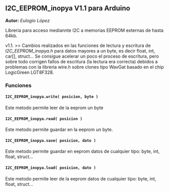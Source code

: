 ## **I2C_EEPROM_inopya V1.1** para Arduino

**Autor:** _Eulogio López_  

Libreria para acceso mediannte I2C a memorias EEPROM externas de hasta 64kb. 

v1.1. >> Cambios realizados en las funciones de lectura y escritura de _I2C_EEPROM_inopya.h_ para datos mayores a un byte, es decir float, int, car[], struct... 
Se consigue acelerar un poco el proceso de escritura, pero sobre todo corrigen fallos de escritura (la lectura era correcta) debidos a problemas con la libreria wire.h sobre clones tipo WavGat basado en el chip LogicGreen LGT8F328.

### **Funciones**

#### **`I2C_EEPROM_inopya.write( posicion, byte )`** 

Este metodo permite leer de la eeprom un byte

#### **`I2C_EEPROM_inopya.read( posicion )`**

Este metodo permite guardar en la eeprom un byte.

#### **`I2C_EEPROM_inopya.save( posicion, dato )`**

Este metodo permite guardar en eeprom datos de cualquier tipo: byte, int, float, struct...

#### **`I2C_EEPROM_inopya.load( posicion, dato )`**

Este metodo permite leer de la eeprom datos de cualquier tipo: byte, int, float, struct...





